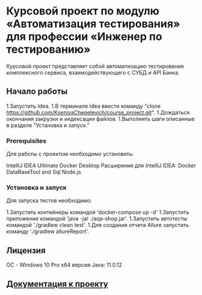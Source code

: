 

# Курсовой проект по модулю «Автоматизация тестирования» для профессии «Инженер по тестированию»

Курсовой проект представляет собой автоматизацию тестирования комплексного сервиса, взаимодействующего с СУБД и API Банка.

## Начало работы

1.Запустить Idea.
1.В терминале Idea ввести команду "clone https://github.com/KseniyaChepelevich/course_project.git".
1.Дождаться окончания закрузки и индексации файлов.
1.Выполнить шаги описанные в разделе "Установка и запуск."

### Prerequisites

Для работы с проектом необходимо установить:

IntelliJ IDEA Ultimate
Docker Desktop
Расширения для IntelliJ IDEA:
Docker
DataBaseTool and Sql
Node.js

### Установка и запуск

Для запуска тестов необходимо:

1.Запустить контейнеры командой 'docker-compose up -d'
1.Запустить приложение командой 'java -jar ./aqa-shop.jar'.
1.Запустить автотесты командой './gradlew clean test'. 
1.Для создания отчета Allure запустить команду './gradlew allureReport'.

## Лицензия

ОС - Windows 10 Pro x64
версия Java: 11.0.12

## [Документация к проекту](https://github.com/KseniyaChepelevich/course_project/tree/master/docs)
